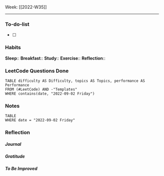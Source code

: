 Week: [[2022-W35]]
- - -
### To-do-list
- [ ] 

### Habits
**Sleep**:: 
**Breakfast**::
**Study**:: 
**Exercise**:: 
**Reflection**:: 

### LeetCode Questions Done
```dataview
TABLE difficulty AS Difficulty, topics AS Topics, performance AS Performance
FROM (#LeetCode) AND -"Templates"
WHERE contains(date, "2022-09-02 Friday") 
```

### Notes
```dataview
TABLE
WHERE date = "2022-09-02 Friday"
```

### Reflection
##### Journal
##### Gratitude
##### To Be Improved